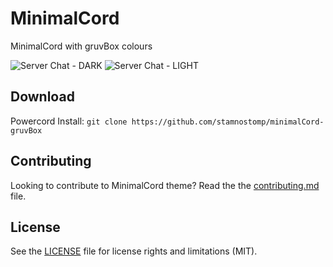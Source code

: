 # MinimalCord

MinimalCord with gruvBox colours

![Server Chat - DARK](https://i.imgur.com/WdGfaDb.png)
![Server Chat - LIGHT](https://i.imgur.com/jBw6IRg.png)

## Download

Powercord Install: `git clone https://github.com/stamnostomp/minimalCord-gruvBox`

## Contributing

Looking to contribute to MinimalCord theme? Read the the [contributing.md](https://github.com/DiscordStyles/MinimalCord/blob/master/CONTRIBUTING.md) file.

## License

See the [LICENSE](https://github.com/DiscordStyles/MinimalCord/blob/master/LICENSE.md) file for license rights and limitations (MIT).
